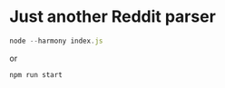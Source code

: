 # Just another Reddit parser

```javascript
node --harmony index.js
```
or
```javascript
npm run start
```